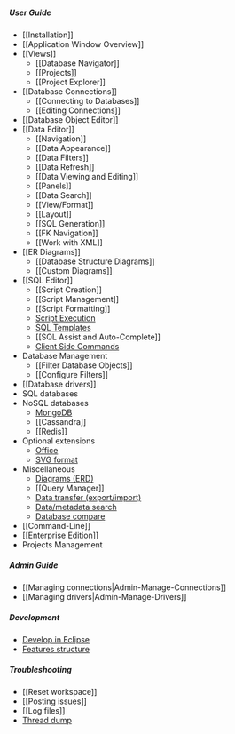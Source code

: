 ##### User Guide
- [[Installation]]
- [[Application Window Overview]]
- [[Views]]
  - [[Database Navigator]]
  - [[Projects]]
  - [[Project Explorer]]
- [[Database Connections]]
  - [[Connecting to Databases]]
  - [[Editing Connections]]
- [[Database Object Editor]]
- [[Data Editor]]
  - [[Navigation]]
  - [[Data Appearance]]
  - [[Data Filters]]
  - [[Data Refresh]]
  - [[Data Viewing and Editing]]
  - [[Panels]]
  - [[Data Search]]
  - [[View/Format]]
  - [[Layout]]
  - [[SQL Generation]]
  - [[FK Navigation]]
  - [[Work with XML]]
- [[ER Diagrams]]
  - [[Database Structure Diagrams]]
  - [[Custom Diagrams]]
- [[SQL Editor]]
  - [[Script Creation]]
  - [[Script Management]]
  - [[Script Formatting]]
  - [Script Execution](Script-and-Query-Execution)
  - [SQL Templates](SQL-Editor-Templates)
  - [[SQL Assist and Auto-Complete]]
  - [Client Side Commands](Client-side-scripting)
- Database Management
  - [[Filter Database Objects]]
  - [[Configure Filters]]
- [[Database drivers]]
- SQL databases
- NoSQL databases
  - [MongoDB](NoSQL-MongoDB)
  - [[Cassandra]]
  - [[Redis]]
- Optional extensions
  - [Office](Extension-Office)
  - [SVG format](Extension-SVG-Format)
- Miscellaneous
  - [Diagrams (ERD)](ER-Diagrams)
  - [[Query Manager]]
  - [Data transfer (export/import)](Data-transfer)
  - [Data/metadata search](Database-Search)
  - [Database compare](Database-compare)
- [[Command-Line]]
- [[Enterprise Edition]]
- Projects Management

##### Admin Guide
- [[Managing connections|Admin-Manage-Connections]]
- [[Managing drivers|Admin-Manage-Drivers]]

##### Development
- [Develop in Eclipse](Develop-in-Eclipse)
- [Features structure](Features-structure)

##### Troubleshooting
- [[Reset workspace]]
- [[Posting issues]]
- [[Log files]]
- [Thread dump](Making-a-thread-dump)